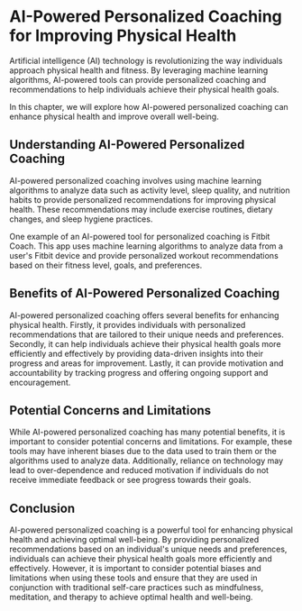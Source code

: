 AI-Powered Personalized Coaching for Improving Physical Health
=============================================================================================================

Artificial intelligence (AI) technology is revolutionizing the way individuals approach physical health and fitness. By leveraging machine learning algorithms, AI-powered tools can provide personalized coaching and recommendations to help individuals achieve their physical health goals.

In this chapter, we will explore how AI-powered personalized coaching can enhance physical health and improve overall well-being.

Understanding AI-Powered Personalized Coaching
----------------------------------------------

AI-powered personalized coaching involves using machine learning algorithms to analyze data such as activity level, sleep quality, and nutrition habits to provide personalized recommendations for improving physical health. These recommendations may include exercise routines, dietary changes, and sleep hygiene practices.

One example of an AI-powered tool for personalized coaching is Fitbit Coach. This app uses machine learning algorithms to analyze data from a user's Fitbit device and provide personalized workout recommendations based on their fitness level, goals, and preferences.

Benefits of AI-Powered Personalized Coaching
--------------------------------------------

AI-powered personalized coaching offers several benefits for enhancing physical health. Firstly, it provides individuals with personalized recommendations that are tailored to their unique needs and preferences. Secondly, it can help individuals achieve their physical health goals more efficiently and effectively by providing data-driven insights into their progress and areas for improvement. Lastly, it can provide motivation and accountability by tracking progress and offering ongoing support and encouragement.

Potential Concerns and Limitations
----------------------------------

While AI-powered personalized coaching has many potential benefits, it is important to consider potential concerns and limitations. For example, these tools may have inherent biases due to the data used to train them or the algorithms used to analyze data. Additionally, reliance on technology may lead to over-dependence and reduced motivation if individuals do not receive immediate feedback or see progress towards their goals.

Conclusion
----------

AI-powered personalized coaching is a powerful tool for enhancing physical health and achieving optimal well-being. By providing personalized recommendations based on an individual's unique needs and preferences, individuals can achieve their physical health goals more efficiently and effectively. However, it is important to consider potential biases and limitations when using these tools and ensure that they are used in conjunction with traditional self-care practices such as mindfulness, meditation, and therapy to achieve optimal health and well-being.
